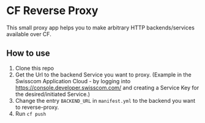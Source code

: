 # CF Reverse Proxy

This small proxy app helps you to make arbitrary HTTP backends/services available over CF.

## How to use

1. Clone this repo
1. Get the Url to the backend Service you want to proxy. 
(Example in the Swisscom Application Cloud - by logging into https://console.developer.swisscom.com/ and creating a Service Key for the desired/initiated Service.)
1. Change the entry `BACKEND_URL` in `manifest.yml` to the backend you want to reverse-proxy.
1. Run `cf push`

